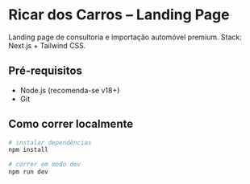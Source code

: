 # Ricar dos Carros – Landing Page

Landing page de consultoria e importação automóvel premium. Stack: Next.js + Tailwind CSS.

## Pré-requisitos

- Node.js (recomenda-se v18+)
- Git

## Como correr localmente

```bash
# instalar dependências
npm install

# correr em modo dev
npm run dev
